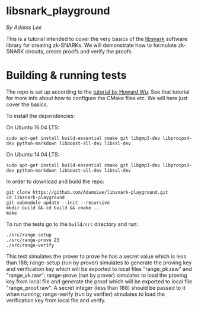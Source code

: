 # libsnark_playground
*By Adams Lee*

This is a tutorial intended to cover the very basics of the [libsnark](https://github.com/scipr-lab/libsnark) software library for creating zk-SNARKs. We will demonstrate how to formulate zk-SNARK circuits, create proofs and verify the proofs. 

# Building & running tests

The repo is set up according to the [tutorial by Howard Wu](https://github.com/howardwu/libsnark-tutorial). See that tutorial for more info about how to configure the CMake files etc. We will here just cover the basics.

To install the dependencies:

On Ubuntu 16.04 LTS:

```
sudo apt-get install build-essential cmake git libgmp3-dev libprocps4-dev python-markdown libboost-all-dev libssl-dev
```

On Ubuntu 14.04 LTS:

```
sudo apt-get install build-essential cmake git libgmp3-dev libprocps3-dev python-markdown libboost-all-dev libssl-dev
```
In order to download and build the repo:

```
git clone https://github.com/AdamsLee/libsnark-playground.git
cd libsnark-playground
git submodule update --init --recursive
mkdir build && cd build && cmake ..
make
```

To run the tests go to the `build/src` directory and run:

```
./src/range-setup
./src/range-prove 23
./src/range-verify
```
This test simulates the prover to prove he has a secret value which is less than 188;
range-setup (run by prover) simulates to generate the proving key and verification key which will be exported to local files "range_pk.raw" and "range_vk.raw";
range-prove (run by prover) simulates to load the proving key from local file and generate the proof which will be exported to local file "range_proof.raw". A secret integer (less than 188) should be passed to it when running;
range-verify (run by verifier) simulates to load the verification key from local file and verify.